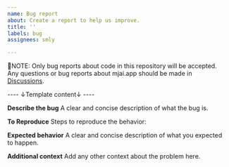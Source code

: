 ```yaml
---
name: Bug report
about: Create a report to help us improve.
title: ''
labels: bug
assignees: smly

---
```


🚨NOTE: Only bug reports about code in this repository will be accepted. Any questions or bug reports about mjai.app should be made in [Discussions](https://github.com/smly/mjai.app/discussions).

---- ↓Template content↓ ----

**Describe the bug**
A clear and concise description of what the bug is.

**To Reproduce**
Steps to reproduce the behavior:

**Expected behavior**
A clear and concise description of what you expected to happen.

**Additional context**
Add any other context about the problem here.
